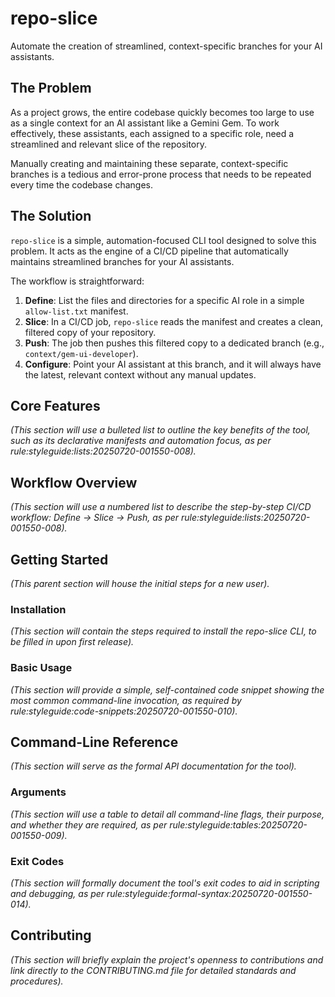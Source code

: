 # repo-slice

Automate the creation of streamlined, context-specific branches for your AI assistants.

## The Problem

As a project grows, the entire codebase quickly becomes too large to use as a single context for an AI assistant like a Gemini Gem. To work effectively, these assistants, each assigned to a specific role, need a streamlined and relevant slice of the repository.

Manually creating and maintaining these separate, context-specific branches is a tedious and error-prone process that needs to be repeated every time the codebase changes.

## The Solution

`repo-slice` is a simple, automation-focused CLI tool designed to solve this problem. It acts as the engine of a CI/CD pipeline that automatically maintains streamlined branches for your AI assistants.

The workflow is straightforward:
1.  **Define**: List the files and directories for a specific AI role in a simple `allow-list.txt` manifest.
2.  **Slice**: In a CI/CD job, `repo-slice` reads the manifest and creates a clean, filtered copy of your repository.
3.  **Push**: The job then pushes this filtered copy to a dedicated branch (e.g., `context/gem-ui-developer`).
4.  **Configure**: Point your AI assistant at this branch, and it will always have the latest, relevant context without any manual updates.

## Core Features

*(This section will use a bulleted list to outline the key benefits of the tool, such as its declarative manifests and automation focus, as per rule:styleguide:lists:20250720-001550-008).*

## Workflow Overview

*(This section will use a numbered list to describe the step-by-step CI/CD workflow: Define -> Slice -> Push, as per rule:styleguide:lists:20250720-001550-008).*

## Getting Started

*(This parent section will house the initial steps for a new user).*

### Installation

*(This section will contain the steps required to install the repo-slice CLI, to be filled in upon first release).*

### Basic Usage

*(This section will provide a simple, self-contained code snippet showing the most common command-line invocation, as required by rule:styleguide:code-snippets:20250720-001550-010).*

## Command-Line Reference

*(This section will serve as the formal API documentation for the tool).*

### Arguments

*(This section will use a table to detail all command-line flags, their purpose, and whether they are required, as per rule:styleguide:tables:20250720-001550-009).*

### Exit Codes

*(This section will formally document the tool's exit codes to aid in scripting and debugging, as per rule:styleguide:formal-syntax:20250720-001550-014).*

## Contributing

*(This section will briefly explain the project's openness to contributions and link directly to the CONTRIBUTING.md file for detailed standards and procedures).*